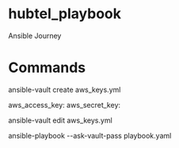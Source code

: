 # hubtel_playbook
Ansible Journey

# Commands

ansible-vault create aws_keys.yml

aws_access_key:
aws_secret_key:

ansible-vault edit aws_keys.yml

ansible-playbook  --ask-vault-pass playbook.yaml
